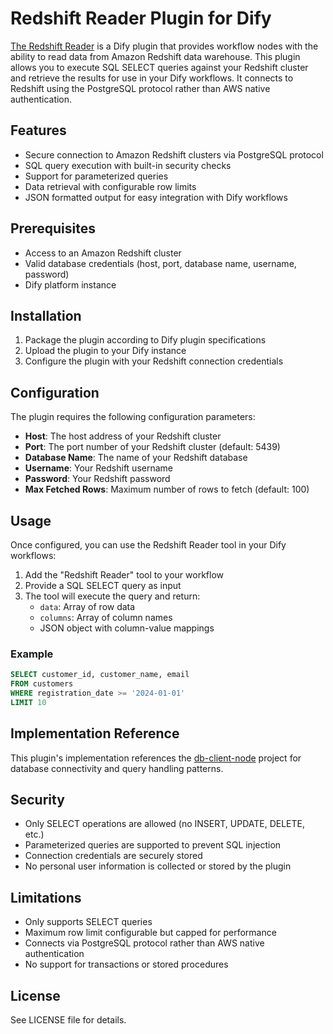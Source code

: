 # Redshift Reader Plugin for Dify

[The Redshift Reader](https://github.com/formaxcn/dify_redshift_reader) is a Dify plugin that provides workflow nodes with the ability to read data from Amazon Redshift data warehouse. This plugin allows you to execute SQL SELECT queries against your Redshift cluster and retrieve the results for use in your Dify workflows. It connects to Redshift using the PostgreSQL protocol rather than AWS native authentication.

## Features

- Secure connection to Amazon Redshift clusters via PostgreSQL protocol
- SQL query execution with built-in security checks
- Support for parameterized queries
- Data retrieval with configurable row limits
- JSON formatted output for easy integration with Dify workflows

## Prerequisites

- Access to an Amazon Redshift cluster
- Valid database credentials (host, port, database name, username, password)
- Dify platform instance

## Installation

1. Package the plugin according to Dify plugin specifications
2. Upload the plugin to your Dify instance
3. Configure the plugin with your Redshift connection credentials

## Configuration

The plugin requires the following configuration parameters:

- **Host**: The host address of your Redshift cluster
- **Port**: The port number of your Redshift cluster (default: 5439)
- **Database Name**: The name of your Redshift database
- **Username**: Your Redshift username
- **Password**: Your Redshift password
- **Max Fetched Rows**: Maximum number of rows to fetch (default: 100)

## Usage

Once configured, you can use the Redshift Reader tool in your Dify workflows:

1. Add the "Redshift Reader" tool to your workflow
2. Provide a SQL SELECT query as input
3. The tool will execute the query and return:
   - `data`: Array of row data
   - `columns`: Array of column names
   - JSON object with column-value mappings

### Example

```sql
SELECT customer_id, customer_name, email 
FROM customers 
WHERE registration_date >= '2024-01-01'
LIMIT 10
```

## Implementation Reference

This plugin's implementation references the [db-client-node](https://github.com/spance/db-client-node) project for database connectivity and query handling patterns.

## Security

- Only SELECT operations are allowed (no INSERT, UPDATE, DELETE, etc.)
- Parameterized queries are supported to prevent SQL injection
- Connection credentials are securely stored
- No personal user information is collected or stored by the plugin

## Limitations

- Only supports SELECT queries
- Maximum row limit configurable but capped for performance
- Connects via PostgreSQL protocol rather than AWS native authentication
- No support for transactions or stored procedures

## License

See LICENSE file for details.